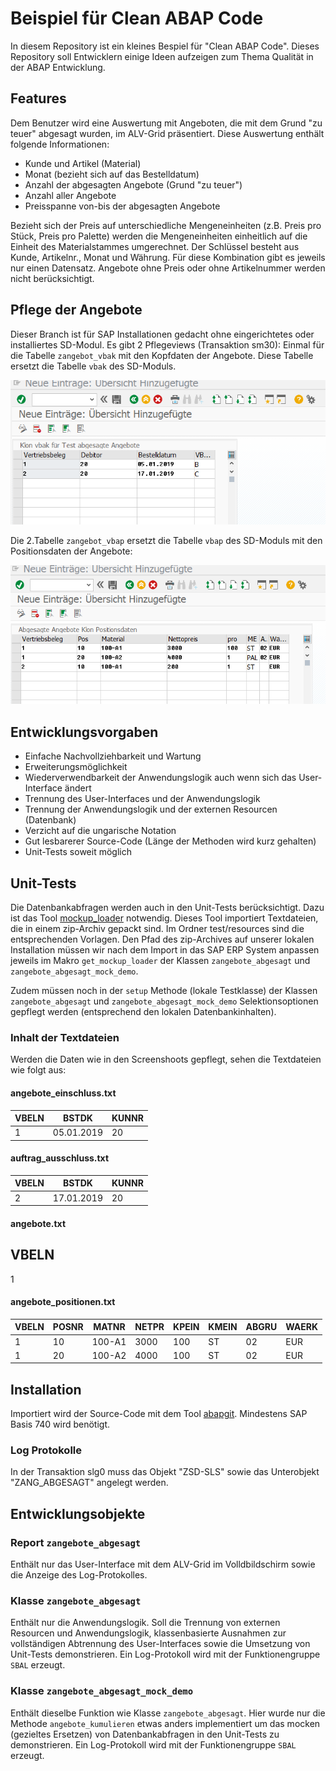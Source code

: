 # Beispiel für Clean ABAP Code #
In diesem Repository ist ein kleines Bespiel für "Clean ABAP Code". Dieses
Repository soll Entwicklern einige Ideen aufzeigen zum Thema Qualität in der ABAP Entwicklung.

## Features ##
Dem Benutzer wird eine Auswertung mit Angeboten, die mit dem Grund "zu teuer"
abgesagt wurden, im ALV-Grid präsentiert. Diese Auswertung enthält folgende Informationen:
* Kunde und Artikel (Material)
* Monat (bezieht sich auf das Bestelldatum)
* Anzahl der abgesagten Angebote (Grund "zu teuer")
* Anzahl aller Angebote
* Preisspanne von-bis der abgesagten Angebote

Bezieht sich der Preis auf unterschiedliche Mengeneinheiten (z.B. Preis pro
Stück, Preis pro Palette) werden die Mengeneinheiten einheitlich auf die Einheit
des Materialstammes umgerechnet.
Der Schlüssel besteht aus Kunde, Artikelnr., Monat und Währung. Für diese
Kombination gibt es jeweils nur einen Datensatz.
Angebote ohne Preis oder ohne Artikelnummer werden nicht berücksichtigt.

## Pflege der Angebote ##
Dieser Branch ist für SAP Installationen gedacht ohne eingerichtetes oder installiertes SD-Modul. Es gibt 2 Pflegeviews (Transaktion sm30):
Einmal für die Tabelle ```zangebot_vbak``` mit den Kopfdaten der Angebote. Diese Tabelle ersetzt die Tabelle ```vbak``` des SD-Moduls.

![Pflege zangebot_vbak](https://raw.githubusercontent.com/germanysources/clean_code_demo/without_sd_tables/docs/pflege_kopfdaten.png)

Die 2.Tabelle ```zangebot_vbap``` ersetzt die Tabelle ```vbap``` des SD-Moduls mit den Positionsdaten der Angebote:

![Pflege zangebot_vbap](https://raw.githubusercontent.com/germanysources/clean_code_demo/without_sd_tables/docs/pflege_positionsdaten.png)

## Entwicklungsvorgaben ##
* Einfache Nachvollziehbarkeit und Wartung
* Erweiterungsmöglichkeit
* Wiederverwendbarkeit der Anwendungslogik auch wenn sich das User-Interface ändert
* Trennung des User-Interfaces und der Anwendungslogik
* Trennung der Anwendungslogik und der externen Resourcen (Datenbank)
* Verzicht auf die ungarische Notation
* Gut lesbarerer Source-Code (Länge der Methoden wird kurz gehalten)
* Unit-Tests soweit möglich

## Unit-Tests ##
Die Datenbankabfragen werden auch in den Unit-Tests berücksichtigt. Dazu ist das
Tool [mockup_loader](https://github.com/sbcgua/mockup_loader) notwendig.
Dieses Tool importiert Textdateien, die in einem zip-Archiv gepackt sind.
Im Ordner test/resources sind die entsprechenden Vorlagen.
Den Pfad des zip-Archives auf unserer lokalen Installation müssen wir nach dem Import in das
SAP ERP System anpassen jeweils im Makro ```get_mockup_loader``` der Klassen ```zangebote_abgesagt``` und
```zangebote_abgesagt_mock_demo```.

Zudem müssen noch in der ```setup``` Methode (lokale Testklasse) der Klassen
```zangebote_abgesagt``` und ```zangebote_abgesagt_mock_demo```
Selektionsoptionen gepflegt werden (entsprechend den lokalen Datenbankinhalten).

### Inhalt der Textdateien ###
Werden die Daten wie in den Screenshoots gepflegt, sehen die Textdateien wie folgt aus:
#### angebote_einschluss.txt ####
VBELN | BSTDK | KUNNR
----- | ----- | -----
1 | 05.01.2019 | 20

#### auftrag_ausschluss.txt ####
VBELN | BSTDK | KUNNR
----- | ----- | -----
2 | 17.01.2019 | 20

#### angebote.txt ####
VBELN
-----
1

#### angebote_positionen.txt ####
VBELN | POSNR | MATNR | NETPR | KPEIN | KMEIN | ABGRU | WAERK
----- | ----- | ----- | ----- | ----- | ----- | ----- | -----
1 | 10 | 100-A1 | 3000 | 100 | ST | 02 | EUR
1 | 20 | 100-A2 | 4000 | 100 | ST | 02 | EUR

## Installation ##
Importiert wird der Source-Code mit dem Tool [abapgit](https://github.com/larshp/abapgit).
Mindestens SAP Basis 740 wird benötigt.

### Log Protokolle ###
In der Transaktion slg0 muss das Objekt "ZSD-SLS" sowie das Unterobjekt "ZANG_ABGESAGT"
angelegt werden.

## Entwicklungsobjekte ##
### Report ```zangebote_abgesagt``` ###
Enthält nur das User-Interface mit dem ALV-Grid im Volldbildschirm sowie die
Anzeige des Log-Protokolles. 

### Klasse ```zangebote_abgesagt```  ###
Enthält nur die Anwendungslogik. Soll die Trennung von externen Resourcen
und Anwendungslogik, klassenbasierte Ausnahmen zur vollständigen Abtrennung
des User-Interfaces sowie die Umsetzung von Unit-Tests demonstrieren.
Ein Log-Protokoll wird mit der Funktionengruppe ```SBAL``` erzeugt.

### Klasse ```zangebote_abgesagt_mock_demo``` ###
Enthält dieselbe Funktion wie Klasse ```zangebote_abgesagt```. Hier wurde
nur die Methode ```angebote_kumulieren``` etwas anders implementiert um das mocken
(gezieltes Ersetzen) von Datenbankabfragen in den Unit-Tests zu demonstrieren.
Ein Log-Protokoll wird mit der Funktionengruppe ```SBAL``` erzeugt.
